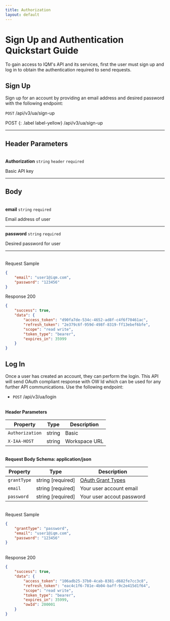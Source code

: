 ```yaml
---
title: Authorization
layout: default
---
```


# Sign Up and Authentication Quickstart Guide

To gain access to IQM's API and its services, first the user must sign up and log in to obtain the authentication required to send requests.

## Sign Up

Sign up for an account by providing an email address and desired password with the following endpoint:

`POST` /api/v3/ua/sign-up

POST {: .label label-yellow} /api/v3/ua/sign-up

---
## Header Parameters

\
**Authorization** `string` `header` `required`

Basic API key

---
## Body

\
**email** `string` `required`

Email address of user

---

**password** `string` `required`

Desired password for user

---

\
Request Sample

```json
{
    "email": "user1@iqm.com",
    "password": "123456"
}
```

Response 200 

```json
{
    "success": true,
    "data": {
        "access_token": "d90fa7de-534c-4652-ad8f-c4f6f70461ac",
        "refresh_token": "2e379c6f-959d-498f-8319-ff13ebef6bfe",
        "scope": "read write",
        "token_type": "bearer",
        "expires_in": 35999
    }
}
```

## Log In

Once a user has created an account, they can perform the login. This API will send OAuth compliant response with OW Id which can be used for any further API communications. Use the following endpoint:

* `POST` /api/v3/ua/login

\
**Header Parameters**

| Property | Type | Description |
| ---- | ---- | --- |
| `Authorization` | string | Basic |
| `X-IAA-HOST` | string | Workspace URL |

\
**Request Body Schema: application/json**

| Property | Type | Description |
| ---- | ---- | --- |
| `grantType` | string [required] | [OAuth Grant Types](https://oauth.net/2/grant-types/) |
| `email` | string [required] | Your user account email |
| `password` | string [required] | Your user accout password |

\
Request Sample

```json
{
    "grantType": "password",
    "email": "user1@iqm.com",
    "password": "123456"
}
```

\
Response 200

```json
{
    "success": true,
    "data": {
        "access_token": "106adb25-37b0-4cab-8381-d682fe7cc3c8",
        "refresh_token": "eac4c1f6-781e-4b04-baff-9c2e415d1f64",
        "scope": "read write",
        "token_type": "bearer",
        "expires_in": 35999,
        "owId": 200001
    }
}
```